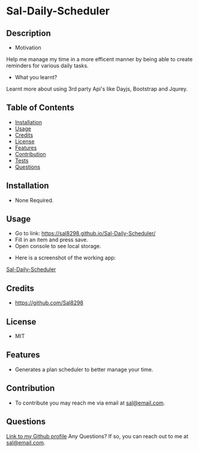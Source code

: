 # Sal-Daily-Scheduler
## Description
  - Motivation

  Help me manage my time in a more efficent manner by being able to create reminders for various daily tasks.
  
  - What you learnt?

  Learnt more about using  3rd party Api's like Dayjs, Bootstrap and Jqurey.

  ## Table of Contents
  - [Installation](#Installation)
  - [Usage](#Usage)
  - [Credits](#Credits)
  - [License](#License)
  - [Features](#Features)
  - [Contribution](#Contribution)
  - [Tests](#Tests)
  - [Questions](#Questions)

  ## Installation
  * None Required.

  ## Usage
  * Go to link: https://sal8298.github.io/Sal-Daily-Scheduler/
  * Fill in an item and press save.
  * Open console to see local storage.

  - Here is a screenshot of the working app: 
  
  [Sal-Daily-Scheduler](./assets/images/Screen%20Shot%202023-04-02%20at%2012.55.48%20AM.png)


  ## Credits
  * https://github.com/Sal8298

  ## License
  * MIT

  ## Features
  * Generates a plan scheduler to better manage your time.

  ## Contribution
  
  * To contribute you may reach me via email at sal@email.com.

  ## Questions
  [Link to my Github profile](https://github.com/Sal8298)
  Any Questions? If so, you can reach out to me at sal@email.com.
